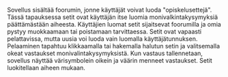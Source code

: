 Sovellus  sisältää foorumin, jonne käyttäjät voivat luoda "opiskelusettejä". 
Tässä tapauksessa setit ovat käyttäjän itse luomia monivalkintakysymyksiä päättämästään aiheesta.
Käyttäjien luomat setit sijaitsevat foorumilla ja omia pystyy muokkaamaan tai poistamaan tarvittaessa. 
Setit ovat vapaasti pelattavissa, mutta uusia voi luoda vain luomalla käyttäjätunnuksen. 
Pelaaminen tapahtuu klikkaamalla tai hakemalla halutun setin ja valitsemalla okeat vastaukset monivalintakysymyksistä. 
Kun vastaus tallennetaan, sovellus näyttää värisymbolein oikein ja väärin menneet vastaukset. 
Setit luokitellaan aiheen mukaan.
